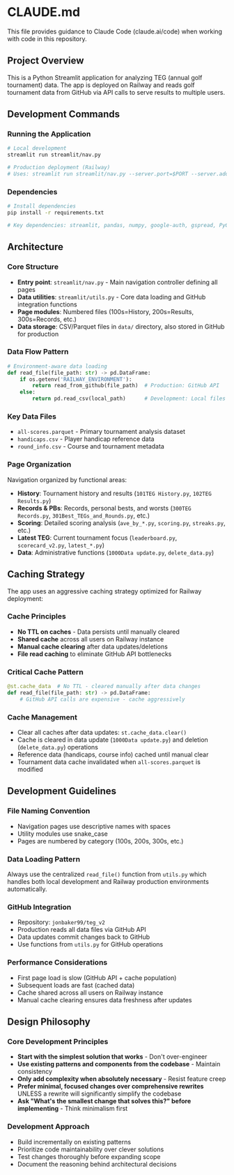 # CLAUDE.md

This file provides guidance to Claude Code (claude.ai/code) when working with code in this repository.

## Project Overview

This is a Python Streamlit application for analyzing TEG (annual golf tournament) data. The app is deployed on Railway and reads golf tournament data from GitHub via API calls to serve results to multiple users.

## Development Commands

### Running the Application
```bash
# Local development
streamlit run streamlit/nav.py

# Production deployment (Railway)
# Uses: streamlit run streamlit/nav.py --server.port=$PORT --server.address=0.0.0.0
```

### Dependencies
```bash
# Install dependencies
pip install -r requirements.txt

# Key dependencies: streamlit, pandas, numpy, google-auth, gspread, PyGithub, plotly, altair
```

## Architecture

### Core Structure
- **Entry point**: `streamlit/nav.py` - Main navigation controller defining all pages
- **Data utilities**: `streamlit/utils.py` - Core data loading and GitHub integration functions
- **Page modules**: Numbered files (100s=History, 200s=Results, 300s=Records, etc.)
- **Data storage**: CSV/Parquet files in `data/` directory, also stored in GitHub for production

### Data Flow Pattern
```python
# Environment-aware data loading
def read_file(file_path: str) -> pd.DataFrame:
    if os.getenv('RAILWAY_ENVIRONMENT'):
        return read_from_github(file_path)  # Production: GitHub API
    else:
        return pd.read_csv(local_path)      # Development: Local files
```

### Key Data Files
- `all-scores.parquet` - Primary tournament analysis dataset
- `handicaps.csv` - Player handicap reference data
- `round_info.csv` - Course and tournament metadata

### Page Organization
Navigation organized by functional areas:
- **History**: Tournament history and results (`101TEG History.py`, `102TEG Results.py`)
- **Records & PBs**: Records, personal bests, and worsts (`300TEG Records.py`, `301Best_TEGs_and_Rounds.py`, etc.)
- **Scoring**: Detailed scoring analysis (`ave_by_*.py`, `scoring.py`, `streaks.py`, etc.)
- **Latest TEG**: Current tournament focus (`leaderboard.py`, `scorecard_v2.py`, `latest_*.py`)
- **Data**: Administrative functions (`1000Data update.py`, `delete_data.py`)

## Caching Strategy

The app uses an aggressive caching strategy optimized for Railway deployment:

### Cache Principles
- **No TTL on caches** - Data persists until manually cleared
- **Shared cache** across all users on Railway instance
- **Manual cache clearing** after data updates/deletions
- **File read caching** to eliminate GitHub API bottlenecks

### Critical Cache Pattern
```python
@st.cache_data  # No TTL - cleared manually after data changes
def read_file(file_path: str) -> pd.DataFrame:
    # GitHub API calls are expensive - cache aggressively
```

### Cache Management
- Clear all caches after data updates: `st.cache_data.clear()`
- Cache is cleared in data update (`1000Data update.py`) and deletion (`delete_data.py`) operations
- Reference data (handicaps, course info) cached until manual clear
- Tournament data cache invalidated when `all-scores.parquet` is modified

## Development Guidelines

### File Naming Convention
- Navigation pages use descriptive names with spaces
- Utility modules use snake_case
- Pages are numbered by category (100s, 200s, 300s, etc.)

### Data Loading Pattern
Always use the centralized `read_file()` function from `utils.py` which handles both local development and Railway production environments automatically.

### GitHub Integration
- Repository: `jonbaker99/teg_v2`
- Production reads all data files via GitHub API
- Data updates commit changes back to GitHub
- Use functions from `utils.py` for GitHub operations

### Performance Considerations
- First page load is slow (GitHub API + cache population)
- Subsequent loads are fast (cached data)
- Cache shared across all users on Railway instance
- Manual cache clearing ensures data freshness after updates

## Design Philosophy

### Core Development Principles
- **Start with the simplest solution that works** - Don't over-engineer
- **Use existing patterns and components from the codebase** - Maintain consistency
- **Only add complexity when absolutely necessary** - Resist feature creep
- **Prefer minimal, focused changes over comprehensive rewrites** UNLESS a rewrite will significantly simplify the codebase
- **Ask "What's the smallest change that solves this?" before implementing** - Think minimalism first

### Development Approach
- Build incrementally on existing patterns
- Prioritize code maintainability over clever solutions  
- Test changes thoroughly before expanding scope
- Document the reasoning behind architectural decisions